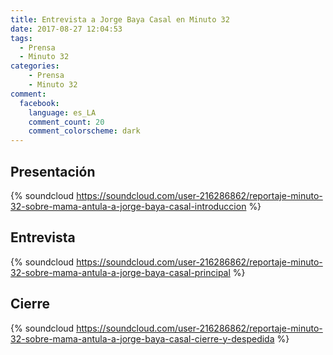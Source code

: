 ```yaml
---
title: Entrevista a Jorge Baya Casal en Minuto 32
date: 2017-08-27 12:04:53
tags:
  - Prensa
  - Minuto 32
categories:
    - Prensa
    - Minuto 32
comment:
  facebook:
    language: es_LA
    comment_count: 20
    comment_colorscheme: dark  
---
```


## Presentación
{% soundcloud https://soundcloud.com/user-216286862/reportaje-minuto-32-sobre-mama-antula-a-jorge-baya-casal-introduccion %} 

## Entrevista
{% soundcloud https://soundcloud.com/user-216286862/reportaje-minuto-32-sobre-mama-antula-a-jorge-baya-casal-principal %} 

## Cierre
{% soundcloud https://soundcloud.com/user-216286862/reportaje-minuto-32-sobre-mama-antula-a-jorge-baya-casal-cierre-y-despedida %} 

